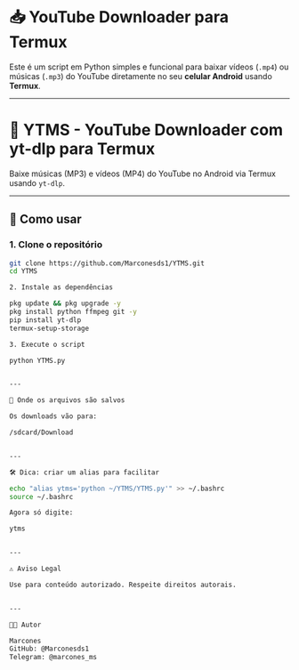 # 📥 YouTube Downloader para Termux

Este é um script em Python simples e funcional para baixar vídeos (`.mp4`) ou músicas (`.mp3`) do YouTube diretamente no seu **celular Android** usando **Termux**.

---

# 🎵 YTMS - YouTube Downloader com yt-dlp para Termux

Baixe músicas (MP3) e vídeos (MP4) do YouTube no Android via Termux usando `yt-dlp`.

---

## 🚀 Como usar

### 1. Clone o repositório

```bash
git clone https://github.com/Marconesds1/YTMS.git
cd YTMS

2. Instale as dependências

pkg update && pkg upgrade -y
pkg install python ffmpeg git -y
pip install yt-dlp
termux-setup-storage

3. Execute o script

python YTMS.py


---

📁 Onde os arquivos são salvos

Os downloads vão para:

/sdcard/Download


---

🛠️ Dica: criar um alias para facilitar

echo "alias ytms='python ~/YTMS/YTMS.py'" >> ~/.bashrc
source ~/.bashrc

Agora só digite:

ytms


---

⚠️ Aviso Legal

Use para conteúdo autorizado. Respeite direitos autorais.


---

👨‍💻 Autor

Marcones
GitHub: @Marconesds1
Telegram: @marcones_ms
